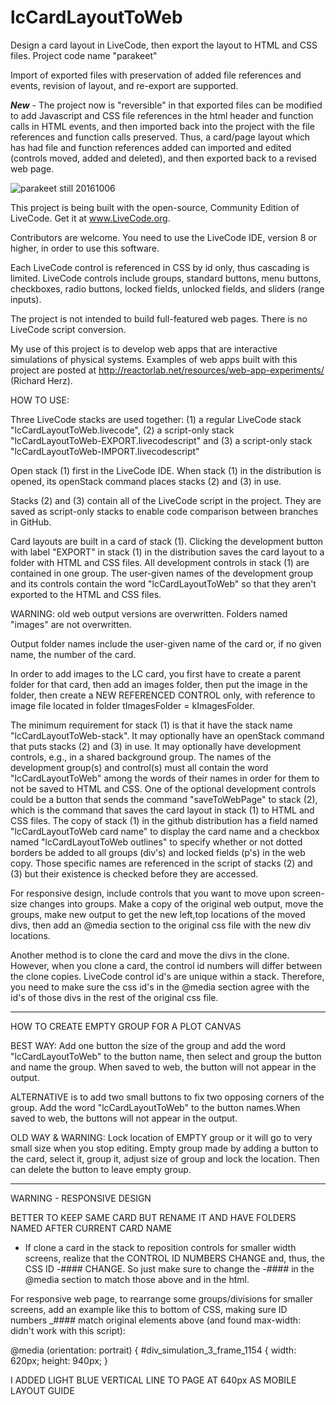 # lcCardLayoutToWeb
Design a card layout in LiveCode, then export the layout to HTML and CSS files. Project code name "parakeet"

Import of exported files with preservation of added file references and events, revision of layout, and re-export are supported.

_**New**_ - The project now is "reversible" in that exported files can be modified to add Javascript and CSS file references in the html header and function calls in HTML events, and then imported back into the project with the file references and function calls preserved. Thus, a card/page layout which has had file and function references added can imported and edited (controls moved, added and deleted), and then exported back to a revised web page.

![parakeet still 20161006](http://reactorlab.net/graphics/github_media/parakeet_20161007a.png)

This project is being built with the open-source, Community Edition of LiveCode. Get it at www.LiveCode.org.

Contributors are welcome. You need to use the LiveCode IDE, version 8 or higher, in order to use this software. 

Each LiveCode control is referenced in CSS by id only, thus cascading is limited. LiveCode controls include groups, standard buttons, menu buttons, checkboxes, radio buttons, locked fields, unlocked fields, and sliders (range inputs). 

The project is not intended to build full-featured web pages. There is no LiveCode script conversion.

My use of this project is to develop web apps that are interactive simulations of physical systems. Examples of web apps built with this project are posted at http://reactorlab.net/resources/web-app-experiments/ (Richard Herz).

HOW TO USE: 

Three LiveCode stacks are used together: (1) a regular LiveCode stack "lcCardLayoutToWeb.livecode", (2) a script-only stack "lcCardLayoutToWeb-EXPORT.livecodescript" and (3) a script-only stack "lcCardLayoutToWeb-IMPORT.livecodescript"

Open stack (1) first in the LiveCode IDE. When stack (1) in the distribution is opened, its openStack command places stacks (2) and (3) in use.  

Stacks (2) and (3) contain all of the LiveCode script in the project. They are saved as script-only stacks to enable code comparison between branches in GitHub.

Card layouts are built in a card of stack (1). Clicking the development button with label "EXPORT" in stack (1) in the distribution saves the card layout to a folder with HTML and CSS files. All development controls in stack (1) are contained in one group. The user-given names of the development group and its controls contain the word "lcCardLayoutToWeb" so that they aren't exported to the HTML and CSS files.

WARNING: old web output versions are overwritten. Folders named "images" are not overwritten.

Output folder names include the user-given name of the card or, if no given name, the number of the card. 

In order to add images to the LC card, you first have to create a parent folder for that card, then add an images folder, then put the image in the folder, then create a NEW REFERENCED CONTROL only, with reference to image file located in folder tImagesFolder = kImagesFolder. 

The minimum requirement for stack (1) is that it have the stack name "lcCardLayoutToWeb-stack". It may optionally have an openStack command that puts stacks (2) and (3) in use. It may optionally have development controls, e.g., in a shared background group. The names of the development group(s) and control(s) must all contain the word "lcCardLayoutToWeb" among the words of their names in order for them to not be saved to HTML and CSS. One of the optional development controls could be a button that sends the command "saveToWebPage" to stack (2), which is the command that saves the card layout in stack (1) to HTML and CSS files. The copy of stack (1) in the github distribution has a field named "lcCardLayoutToWeb card name" to display the card name and a checkbox named "lcCardLayoutToWeb outlines" to specify whether or not dotted borders be added to all groups (div's) and locked fields (p's) in the web copy. Those specific names are referenced in the script of stacks (2) and (3) but their existence is checked before they are accessed.

For responsive design, include controls that you want to move upon screen-size changes into groups. Make a copy of the original web output, move the groups, make new output to get the new left,top locations of the moved divs, then add an @media section to the original css file with the new div locations.

Another method is to clone the card and move the divs in the clone. However, when you clone a card, the control id numbers will differ between the clone copies. LiveCode control id's are unique within a stack. Therefore, you need to make sure the css id's in the @media section agree with the id's of those divs in the rest of the original css file.

------------
HOW TO CREATE EMPTY GROUP FOR A PLOT CANVAS 

BEST WAY: Add one button the size of the group and add the word "lcCardLayoutToWeb" to the button name, 
then select and group the button and name the group. When saved to web, the button will not appear in the output. 

ALTERNATIVE is to add two small buttons to fix two opposing corners of the group. 
Add the word "lcCardLayoutToWeb" to the button names.When saved to web, the buttons will not appear in the output. 

OLD WAY & WARNING: Lock location of EMPTY group or it will go to very small size when you stop editing. 
Empty group made by adding a button to the card, select it, group it, adjust size of group and lock the location. 
Then can delete the button to leave empty group.

------------
WARNING - RESPONSIVE DESIGN

BETTER TO KEEP SAME CARD BUT RENAME IT AND HAVE FOLDERS NAMED AFTER CURRENT CARD NAME 
 - If clone a card in the stack to reposition controls for smaller width screens, realize that 
the CONTROL ID NUMBERS CHANGE and, thus, the CSS ID -#### CHANGE. So just make sure to change
the -#### in the @media section to match those above and in the html. 

For responsive web page, to rearrange some groups/divisions for smaller screens, add an example like this 
to bottom of CSS, making sure ID numbers _#### match original elements above
(and found max-width: didn't work with this script):

@media (orientation: portrait) {
#div_simulation_3_frame_1154 {
width: 620px;
height: 940px;
}

I ADDED LIGHT BLUE VERTICAL LINE TO PAGE AT 640px AS MOBILE LAYOUT GUIDE

